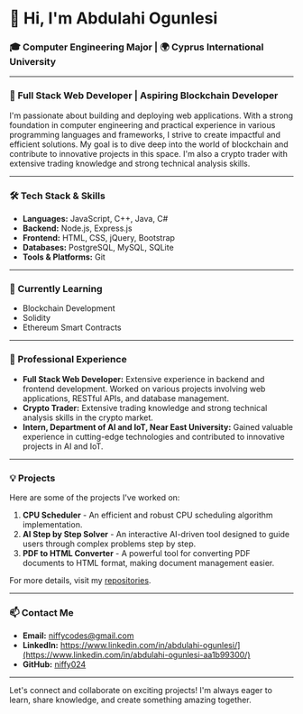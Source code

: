 # 👋 Hi, I'm Abdulahi Ogunlesi

### 🎓 Computer Engineering Major | 🌍 Cyprus International University

---

### 🚀 Full Stack Web Developer | Aspiring Blockchain Developer

I'm passionate about building and deploying web applications. With a strong foundation in computer engineering and practical experience in various programming languages and frameworks, I strive to create impactful and efficient solutions. My goal is to dive deep into the world of blockchain and contribute to innovative projects in this space. I'm also a crypto trader with extensive trading knowledge and strong technical analysis skills.

---

### 🛠️ Tech Stack & Skills

- **Languages:** JavaScript, C++, Java, C#
- **Backend:** Node.js, Express.js
- **Frontend:** HTML, CSS, jQuery, Bootstrap
- **Databases:** PostgreSQL, MySQL, SQLite
- **Tools & Platforms:** Git

---

### 🌱 Currently Learning

- Blockchain Development
- Solidity
- Ethereum Smart Contracts

---

### 💼 Professional Experience

- **Full Stack Web Developer:** Extensive experience in backend and frontend development. Worked on various projects involving web applications, RESTful APIs, and database management.
- **Crypto Trader:** Extensive trading knowledge and strong technical analysis skills in the crypto market.
- **Intern, Department of AI and IoT, Near East University:** Gained valuable experience in cutting-edge technologies and contributed to innovative projects in AI and IoT.

---

### 💡 Projects

Here are some of the projects I've worked on:

1. **CPU Scheduler** - An efficient and robust CPU scheduling algorithm implementation.
2. **AI Step by Step Solver** - An interactive AI-driven tool designed to guide users through complex problems step by step.
3. **PDF to HTML Converter** - A powerful tool for converting PDF documents to HTML format, making document management easier.

For more details, visit my [repositories](https://github.com/niffy024?tab=repositories).

---

### 📫 Contact Me

- **Email:** [niffycodes@gmail.com](mailto:niffycodes@gmail.com)
- **LinkedIn:** https://www.linkedin.com/in/abdulahi-ogunlesi/](https://www.linkedin.com/in/abdulahi-ogunlesi-aa1b99300/)
- **GitHub:** [niffy024](https://github.com/niffy024)

---

Let's connect and collaborate on exciting projects! I'm always eager to learn, share knowledge, and create something amazing together.
